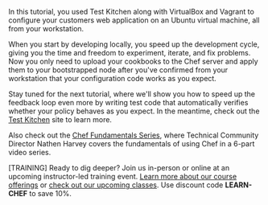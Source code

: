 In this tutorial, you used Test Kitchen along with VirtualBox and Vagrant to configure your customers web application on an Ubuntu virtual machine, all from your workstation.

When you start by developing locally, you speed up the development cycle, giving you the time and freedom to experiment, iterate, and fix problems. Now you only need to upload your cookbooks to the Chef server and apply them to your bootstrapped node after you've confirmed from your workstation that your configuration code works as you expect.

Stay tuned for the next tutorial, where we'll show you how to speed up the feedback loop even more by writing test code that automatically verifies whether your policy behaves as you expect. In the meantime, check out the [Test Kitchen](http://kitchen.ci) site to learn more.

Also check out the [Chef Fundamentals Series](/fundamentals-series/), where Technical Community Director Nathen Harvey covers the fundamentals of using Chef in a 6-part video series.

[TRAINING] Ready to dig deeper? Join us in-person or online at an upcoming instructor-led training event. [Learn more about our course offerings](https://www.chef.io/training/) or [check out our upcoming classes](https://www.chef.io/blog/events/category/training-events/). Use discount code **LEARN-CHEF** to save 10%.
